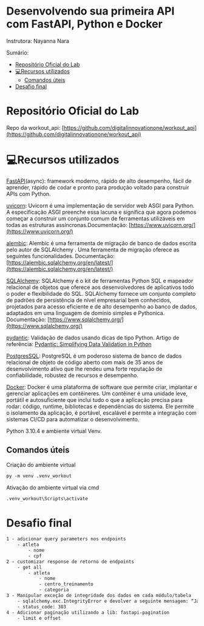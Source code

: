 <h1>Desenvolvendo sua primeira API com FastAPI, Python e Docker</h1>
Instrutora: Nayanna Nara


Sumário:

- [Repositório Oficial do Lab](#repositório-oficial-do-lab)
- [💻Recursos utilizados](#recursos-utilizados)
  - [Comandos úteis](#comandos-úteis)
- [Desafio final](#desafio-final)


# Repositório Oficial do Lab

Repo da workout_api: [https://github.com/digitalinnovationone/workout_api](https://github.com/digitalinnovationone/workout_api)

# 💻Recursos utilizados

[FastAPI](https://fastapi.tiangolo.com/)(async): framework moderno, rápido de alto desempenho, fácil de aprender, rápido de codar e pronto para produção voltado para construir APIs com Python.

[uvicorn](https://pypi.org/project/uvicorn/): Uvicorn é uma implementação de servidor web ASGI para Python. A especificação ASGI preenche essa lacuna e significa que agora podemos começar a construir um conjunto comum de ferramentas utilizáveis ​​em todas as estruturas assíncronas.Documentação: [https://www.uvicorn.org/](https://www.uvicorn.org/)

[alembic](https://pypi.org/project/alembic/): Alembic é uma ferramenta de migração de banco de dados escrita pelo autor de SQLAlchemy . Uma ferramenta de migração oferece as seguintes funcionalidades. Documentação: [https://alembic.sqlalchemy.org/en/latest/](https://alembic.sqlalchemy.org/en/latest/)

[SQLAlchemy](https://pypi.org/project/SQLAlchemy/): SQLAlchemy é o kit de ferramentas Python SQL e mapeador relacional de objetos que oferece aos desenvolvedores de aplicativos todo o poder e flexibilidade do SQL. SQLAlchemy fornece um conjunto completo de padrões de persistência de nível empresarial bem conhecidos, projetados para acesso eficiente e de alto desempenho ao banco de dados, adaptados em uma linguagem de domínio simples e Pythonica.
Documentação: [https://www.sqlalchemy.org/](https://www.sqlalchemy.org/)

[pydantic](https://pypi.org/project/pydantic/): Validação de dados usando dicas de tipo Python. Artigo de referência: [Pydantic: Simplifying Data Validation in Python](https://realpython.com/python-pydantic/)

[PostgresSQL](https://www.postgresql.org/): PostgreSQL é um poderoso sistema de banco de dados relacional de objeto de código aberto com mais de 35 anos de desenvolvimento ativo que lhe rendeu uma forte reputação de confiabilidade, robustez de recursos e desempenho.

[Docker](https://www.docker.com/): Docker é uma plataforma de software que permite criar, implantar e gerenciar aplicações em contêineres. Um contêiner é uma unidade leve, portátil e autosuficiente que inclui tudo o que a aplicação precisa para rodar: código, runtime, bibliotecas e dependências do sistema. Ele permite o isolamento da aplicação, é portável, escalável e permite a integração com sistemas CI/CD para automatizar o desenvolvimento.

Python 3.10.4 e ambiente virtual Venv.

## Comandos úteis

Criação do ambiente virtual
```txt
py -m venv .venv_workout
```

Ativação do ambiente virtual via cmd
```txt
.venv_workout\Scripts\activate
```

# Desafio final

```txt
1 - adicionar query parameters nos endpoints
    - atleta
        - nome
        - cpf
2 - customizar response de retorno de endpoints
    - get all
        - atleta
            - nome
            - centro_treinamento
            - categoria
3 - Manipular exceção de integridade dos dados em cada módulo/tabela
    - sqlalchemy.exc.IntegrityError e devolver a seguinte mensagem: “Já existe um atleta cadastrado com o cpf: x”
    - status_code: 303
4 - Adicionar paginação utilizando a lib: fastapi-pagination
    - limit e offset
```
